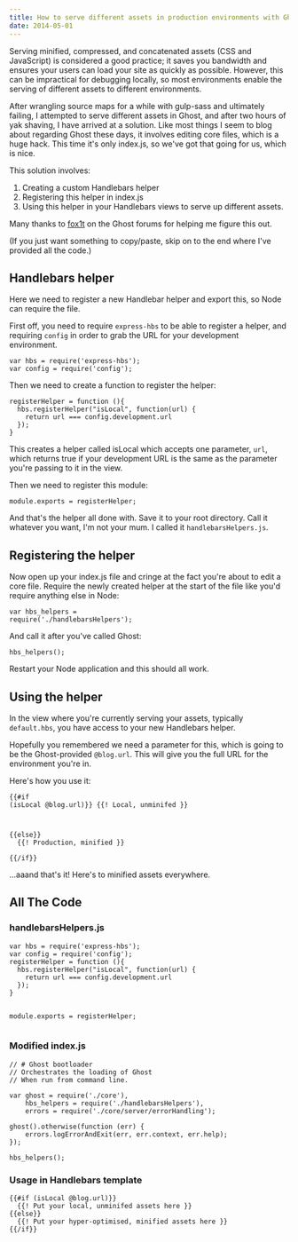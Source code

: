```yaml
---
title: How to serve different assets in production environments with Ghost
date: 2014-05-01
---
```


Serving minified, compressed, and concatenated assets (CSS and JavaScript) is considered a good practice; it saves you bandwidth and ensures your users can load your site as quickly as possible. However, this can be impractical for debugging locally, so most environments enable the serving of different assets to different environments.

After wrangling source maps for a while with gulp-sass and ultimately failing, I attempted to serve different assets in Ghost, and after two hours of yak shaving, I have arrived at a solution. Like most things I seem to blog about regarding Ghost these days, it involves editing core files, which is a huge hack. This time it's only index.js, so we've got that going for us, which is nice.

This solution involves:
1) Creating a custom Handlebars helper
2) Registering this helper in index.js
3) Using this helper in your Handlebars views to serve up different assets.

Many thanks to [fox1t](https://ghost.org/fox1t/) on the Ghost forums for helping me figure this out.

(If you just want something to copy/paste, skip on to the end where I've provided all the code.)

## Handlebars helper
Here we need to register a new Handlebar helper and export this, so Node can require the file.

First off, you need to require `express-hbs` to be able to register a helper, and requiring `config` in order to grab the URL for your development environment.

<pre><code class="language-javascript">var hbs = require('express-hbs');
var config = require('config');
</code></pre>

Then we need to create a function to register the helper:
<pre><code class="language-javascript">registerHelper = function (){
  hbs.registerHelper("isLocal", function(url) {
    return url === config.development.url
  });
}
</code></pre>

This creates a helper called isLocal which accepts one parameter, `url`, which returns true if your development URL is the same as the parameter you're passing to it in the view.

Then we need to register this module:
<pre><code class="language-javascript">module.exports = registerHelper;
</code></pre>
And that's the helper all done with. Save it to your root directory. Call it whatever you want, I'm not your mum. I called it `handlebarsHelpers.js`.

## Registering the helper
Now open up your index.js file and cringe at the fact you're about to edit a core file. Require the newly created helper at the start of the file like you'd require anything else in Node: <pre><code class="language-javascript">var hbs_helpers = require('./handlebarsHelpers');
</code></pre>

And call it after you've called Ghost:
<pre><code class="language-javascript">hbs_helpers();
</code></pre>
Restart your Node application and this should all work.

## Using the helper

In the view where you're currently serving your assets, typically `default.hbs`, you have access to your new Handlebars helper.

Hopefully you remembered we need a parameter for this, which is going to be the Ghost-provided `@blog.url`. This will give you the full URL for the environment you're in.

Here's how you use it:<pre><code class="language-javascript">{{#if (isLocal @blog.url)}}
  {{! Local, unminifed }}
  <link rel="stylesheet" href="{{asset 'css/style.css'}}" type="text/css" media="all" />
{{else}}
  {{! Production, minified }}
  <link rel="stylesheet" href="{{asset 'css/style.min.css'}}" type="text/css" media="all" />
{{/if}}
</code></pre>…aaand that's it! Here's to minified assets everywhere.


<h2>All The Code</h2>

<h3>handlebarsHelpers.js</h3>
<pre><code class="language-javascript">var hbs = require('express-hbs');
var config = require('config');
registerHelper = function (){
  hbs.registerHelper("isLocal", function(url) {
    return url === config.development.url
  });
}

module.exports = registerHelper;
</code></pre>
### Modified index.js
<pre><code class="language-javascript">// # Ghost bootloader
// Orchestrates the loading of Ghost
// When run from command line.

var ghost = require('./core'),
    hbs_helpers = require('./handlebarsHelpers'),
    errors = require('./core/server/errorHandling');

ghost().otherwise(function (err) {
    errors.logErrorAndExit(err, err.context, err.help);
});

hbs_helpers();
</code></pre>
### Usage in Handlebars template
<pre><code class="language-javascript">{{#if (isLocal @blog.url)}}
  {{! Put your local, unminifed assets here }}
{{else}}
  {{! Put your hyper-optimised, minified assets here }}
{{/if}}
</code></pre>
